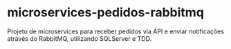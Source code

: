 # microservices-pedidos-rabbitmq
Projeto de microservices para receber pedidos via API e enviar notificações através do RabbitMQ, utilizando SQLServer e TDD.
